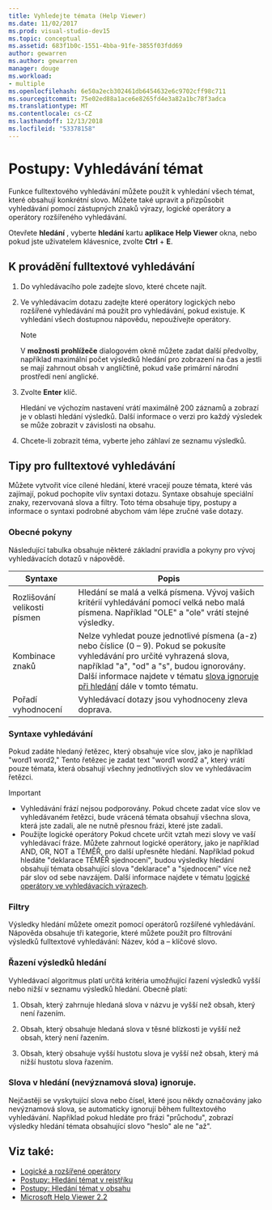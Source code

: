 ```yaml
---
title: Vyhledejte témata (Help Viewer)
ms.date: 11/02/2017
ms.prod: visual-studio-dev15
ms.topic: conceptual
ms.assetid: 683f1b0c-1551-4bba-91fe-3855f03fdd69
author: gewarren
ms.author: gewarren
manager: douge
ms.workload:
- multiple
ms.openlocfilehash: 6e50a2ecb302461db6454632e6c9702cff98c711
ms.sourcegitcommit: 75e02ed88a1ace6e8265fd4e3a82a1bc78f3adca
ms.translationtype: MT
ms.contentlocale: cs-CZ
ms.lasthandoff: 12/13/2018
ms.locfileid: "53378158"
---
```

# <a name="how-to-search-for-topics"></a>Postupy: Vyhledávání témat

Funkce fulltextového vyhledávání můžete použít k vyhledání všech témat, které obsahují konkrétní slovo. Můžete také upravit a přizpůsobit vyhledávání pomocí zástupných znaků výrazy, logické operátory a operátory rozšířeného vyhledávání.

Otevřete **hledání** , vyberte **hledání** kartu **aplikace Help Viewer** okna, nebo pokud jste uživatelem klávesnice, zvolte **Ctrl** + **E**.

## <a name="to-perform-a-full-text-search"></a>K provádění fulltextové vyhledávání

1.  Do vyhledávacího pole zadejte slovo, které chcete najít.

2.  Ve vyhledávacím dotazu zadejte které operátory logických nebo rozšířené vyhledávání má použít pro vyhledávání, pokud existuje. K vyhledání všech dostupnou nápovědu, nepoužívejte operátory.

    > [!NOTE]
    > V **možnosti prohlížeče** dialogovém okně můžete zadat další předvolby, například maximální počet výsledků hledání pro zobrazení na čas a jestli se mají zahrnout obsah v angličtině, pokud vaše primární národní prostředí není anglické.

3.  Zvolte **Enter** klíč.

     Hledání ve výchozím nastavení vrátí maximálně 200 záznamů a zobrazí je v oblasti hledání výsledků. Další informace o verzi pro každý výsledek se může zobrazit v závislosti na obsahu.

4.  Chcete-li zobrazit téma, vyberte jeho záhlaví ze seznamu výsledků.

## <a name="full-text-search-tips"></a>Tipy pro fulltextové vyhledávání

Můžete vytvořit více cílené hledání, které vracejí pouze témata, které vás zajímají, pokud pochopíte vliv syntaxi dotazu. Syntaxe obsahuje speciální znaky, rezervovaná slova a filtry. Toto téma obsahuje tipy, postupy a informace o syntaxi podrobné abychom vám lépe zručné vaše dotazy.

### <a name="general-guidelines"></a>Obecné pokyny

Následující tabulka obsahuje některé základní pravidla a pokyny pro vývoj vyhledávacích dotazů v nápovědě.

|Syntaxe|Popis|
|------------|-----------------|
|Rozlišování velikosti písmen|Hledání se malá a velká písmena. Vývoj vašich kritérií vyhledávání pomocí velká nebo malá písmena. Například "OLE" a "ole" vrátí stejné výsledky.|
|Kombinace znaků|Nelze vyhledat pouze jednotlivé písmena (a-z) nebo číslice (0 – 9). Pokud se pokusíte vyhledávání pro určité vyhrazená slova, například "a", "od" a "s", budou ignorovány. Další informace najdete v tématu [slova ignoruje při hledání](#stopwords) dále v tomto tématu.|
|Pořadí vyhodnocení|Vyhledávací dotazy jsou vyhodnoceny zleva doprava.|

### <a name="search-syntax"></a>Syntaxe vyhledávání

Pokud zadáte hledaný řetězec, který obsahuje více slov, jako je například "word1 word2," Tento řetězec je zadat text "word1 word2 a", který vrátí pouze témata, která obsahují všechny jednotlivých slov ve vyhledávacím řetězci.

> [!IMPORTANT]
> - Vyhledávání frází nejsou podporovány. Pokud chcete zadat více slov ve vyhledávaném řetězci, bude vrácená témata obsahují všechna slova, která jste zadali, ale ne nutně přesnou frázi, které jste zadali.
> - Použijte logické operátory Pokud chcete určit vztah mezi slovy ve vaší vyhledávací fráze. Můžete zahrnout logické operátory, jako je například AND, OR, NOT a TÉMĚŘ, pro další upřesněte hledání. Například pokud hledáte "deklarace TÉMĚŘ sjednocení", budou výsledky hledání obsahují témata obsahující slova "deklarace" a "sjednocení" více než pár slov od sebe navzájem. Další informace najdete v tématu [logické operátory ve vyhledávacích výrazech](../help-viewer/logical-operators-search-expressions.md).

### <a name="filters"></a>Filtry

Výsledky hledání můžete omezit pomocí operátorů rozšířené vyhledávání. Nápověda obsahuje tři kategorie, které můžete použít pro filtrování výsledků fulltextové vyhledávání: Název, kód a – klíčové slovo.

### <a name="ranking-of-search-results"></a>Řazení výsledků hledání

Vyhledávací algoritmus platí určitá kritéria umožňující řazení výsledků vyšší nebo nižší v seznamu výsledků hledání. Obecně platí:

1.  Obsah, který zahrnuje hledaná slova v názvu je vyšší než obsah, který není řazením.

2.  Obsah, který obsahuje hledaná slova v těsné blízkosti je vyšší než obsah, který není řazením.

3.  Obsah, který obsahuje vyšší hustotu slova je vyšší než obsah, který má nižší hustotu slova řazením.

### <a name="stopwords"> Slova v hledání (nevýznamová slova) ignoruje. </a>

Nejčastěji se vyskytující slova nebo čísel, které jsou někdy označovány jako nevýznamová slova, se automaticky ignorují během fulltextového vyhledávání. Například pokud hledáte pro frázi "průchodu", zobrazí výsledky hledání témata obsahující slovo "heslo" ale ne "až".

## <a name="see-also"></a>Viz také:

- [Logické a rozšířené operátory](../help-viewer/logical-operators-search-expressions.md)
- [Postupy: Hledání témat v rejstříku](../help-viewer/find-topics-index.md)
- [Postupy: Hledání témat v obsahu](../help-viewer/find-topics-toc.md)
- [Microsoft Help Viewer 2.2](../help-viewer/overview.md)
